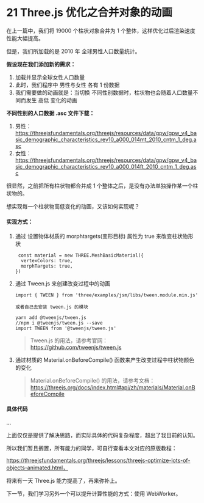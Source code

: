 # 21 Three.js 优化之合并对象的动画

在上一篇中，我们将 19000 个柱状对象合并为 1 个整体，这样优化过后渲染速度性能大幅提高。

但是，我们所加载的是 2010 年 全球男性人口数量统计。

**假设现在我们添加新的需求：**

1. 加载并显示全球女性人口数量
2. 此时，我们程序中 男性与女性 各有 1 份数据
3. 我们需要做的动画就是：当切换 不同性别数据时，柱状物也会随着人口数量不同而发生 高低 变化的动画

**不同性别的人口数据 .asc 文件下载：**

1. 男性：https://threejsfundamentals.org/threejs/resources/data/gpw/gpw_v4_basic_demographic_characteristics_rev10_a000_014mt_2010_cntm_1_deg.asc
2. 女性：https://threejsfundamentals.org/threejs/resources/data/gpw/gpw_v4_basic_demographic_characteristics_rev10_a000_014ft_2010_cntm_1_deg.asc

很显然，之前把所有柱状物都合并成 1 个整体之后，是没有办法单独操作某一个柱状物的。

想实现每一个柱状物高低变化的动画，又该如何实现呢？

#### 实现方式：

1. 通过 设置物体材质的 morphtargets(变形目标) 属性为 true 来改变柱状物形状

   ```
    const material = new THREE.MeshBasicMaterial({
     vertexColors: true,
     morphTargets: true,
   })
   ```

2. 通过 Tween.js 来创建改变过程中的动画

   ```
   import { TWEEN } from 'three/examples/jsm/libs/tween.module.min.js'

   或者自己去安装 tween.js 的模块

   yarn add @tweenjs/tween.js
   //npm i @tweenjs/tween.js --save
   import TWEEN from '@tweenjs/tween.js'
   ```

   > Tween.js 的用法，请参考官网：https://github.com/tweenjs/tween.js

3. 通过材质的 Material.onBeforeCompile() 函数来产生改变过程中柱状物颜色的变化

   > Material.onBeforeCompile() 的用法，请参考文档：https://threejs.org/docs/index.html#api/zh/materials/Material.onBeforeCompile

#### 具体代码

...

上面仅仅是提供了解决思路，而实际具体的代码复杂程度，超出了我目前的认知。

所以我们暂且搁置，所有能力的同学，可自行查看本文对应的原版教程：

https://threejsfundamentals.org/threejs/lessons/threejs-optimize-lots-of-objects-animated.html，

将来有一天 Three.js 能力提高了，再来弥补上。

下一节，我们学习另外一个可以提升计算性能的方式：使用 WebWorker。
